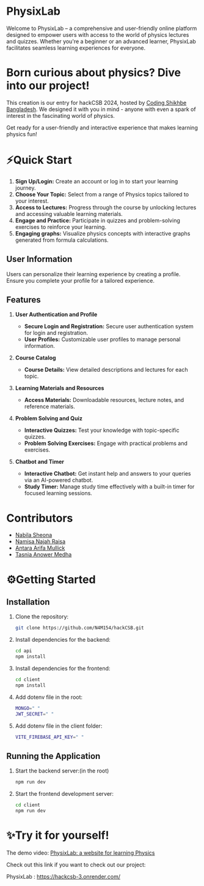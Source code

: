 
# PhysixLab

Welcome to PhysixLab – a comprehensive and user-friendly online platform designed to empower users with access to the world of physics lectures and quizzes. Whether you're a beginner or an advanced learner, PhysixLab facilitates seamless learning experiences for everyone.

# Born curious about physics? Dive into our project!

This creation is our entry for hackCSB 2024, hosted by [Coding Shikhbe Bangladesh](https://csbmain.com/). We designed it with you in mind - anyone with even a spark of interest in the fascinating world of physics.

Get ready for a user-friendly and interactive experience that makes learning physics fun!

# ⚡Quick Start

1. **Sign Up/Login:** Create an account or log in to start your learning journey.
2. **Choose Your Topic:** Select from a range of Physics topics tailored to your interest.
3. **Access to Lectures:** Progress through the course by unlocking lectures and accessing valuable learning materials.
4. **Engage and Practice:** Participate in quizzes and problem-solving exercises to reinforce your learning.
5. **Engaging graphs:** Visualize physics concepts with interactive graphs generated from formula calculations.

## User Information
Users can personalize their learning experience by creating a profile. Ensure you complete your profile for a tailored experience.

## Features

1. **User Authentication and Profile**
   - **Secure Login and Registration:** Secure user authentication system for login and registration.
   - **User Profiles:** Customizable user profiles to manage personal information.

2. **Course Catalog**
   - **Course Details:** View detailed descriptions and lectures for each topic.

3. **Learning Materials and Resources**
   - **Access Materials:** Downloadable resources, lecture notes, and reference materials.


4. **Problem Solving and Quiz**
   - **Interactive Quizzes:** Test your knowledge with topic-specific quizzes.
   - **Problem Solving Exercises:** Engage with practical problems and exercises.

5. **Chatbot and Timer**
   - **Interactive Chatbot:** Get instant help and answers to your queries via an AI-powered chatbot.
   - **Study Timer:** Manage study time effectively with a built-in timer for focused learning sessions.

# Contributors

- [Nabila Sheona](https://github.com/nabila-sheona)
- [Namisa Najah Raisa](https://github.com/N4M154)
- [Antara Arifa Mullick](https://github.com/AntaraArifa)
- [Tasnia Anower Medha](https://github.com/tasniaanwer)

# ⚙Getting Started

## Installation

1. Clone the repository:
    ```bash
    git clone https://github.com/N4M154/hackCSB.git
    ```

2. Install dependencies for the backend:
    ```bash
    cd api
    npm install
    ```

3. Install dependencies for the frontend:
    ```bash
    cd client
    npm install
    ```
4. Add dotenv file in the root:
   ```bash
   MONGO=" "
   JWT_SECRET=" " 
   ```
5. Add dotenv file in the client folder:
   ```bash
   VITE_FIREBASE_API_KEY=" "
   ```

## Running the Application

1. Start the backend server:(in the root)
    ```bash
    npm run dev
    ```

2. Start the frontend development server:
    ```bash
    cd client
    npm run dev
    ```

# ✨Try it for yourself!

The demo video:
[PhysixLab: a website for learning Physics](https://youtu.be/buwS1qOQwRc)

Check out this link if you want to check out our project:

PhysixLab : https://hackcsb-3.onrender.com/
